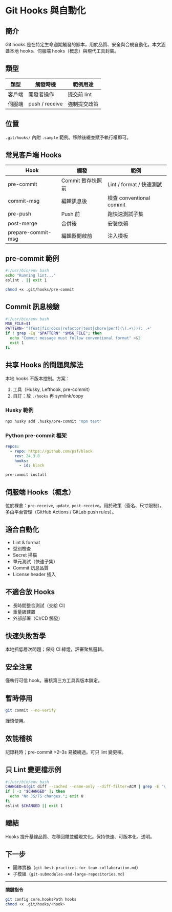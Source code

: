 # Git Hooks 與自動化

## 簡介
Git hooks 是在特定生命週期觸發的腳本，用於品質、安全與合規自動化。本文涵蓋本地 hooks、伺服端 hooks（概念）與現代工具封裝。

## 類型
| 類型 | 觸發時機 | 範例用途 |
|------|----------|----------|
| 客戶端 | 開發者操作 | 提交前 lint |
| 伺服端 | push / receive | 強制提交政策 |

## 位置
`.git/hooks/` 內附 `.sample` 範例。移除後綴並賦予執行權即可。

## 常見客戶端 Hooks
| Hook | 觸發 | 範例 |
|------|------|------|
| pre-commit | Commit 暫存快照前 | Lint / format / 快速測試 |
| commit-msg | 編輯訊息後 | 檢查 conventional commit |
| pre-push | Push 前 | 跑快速測試子集 |
| post-merge | 合併後 | 安裝依賴 |
| prepare-commit-msg | 編輯器開啟前 | 注入模板 |

## pre-commit 範例
```bash
#!/usr/bin/env bash
echo "Running lint..."
eslint . || exit 1
```
```bash
chmod +x .git/hooks/pre-commit
```

## Commit 訊息檢驗
```bash
#!/usr/bin/env bash
MSG_FILE=$1
PATTERN='^(feat|fix|docs|refactor|test|chore|perf)(\(.+\))?: .+'
if ! grep -Eq "$PATTERN" "$MSG_FILE"; then
  echo "Commit message must follow conventional format" >&2
  exit 1
fi
```

## 共享 Hooks 的問題與解法
本地 hooks 不版本控制。方案：
1. 工具（Husky, Lefthook, pre-commit）
2. 自訂：放 `./hooks` 再 symlink/copy

### Husky 範例
```bash
npx husky add .husky/pre-commit "npm test"
```

### Python pre-commit 框架
```yaml
repos:
  - repo: https://github.com/psf/black
    rev: 24.3.0
    hooks:
      - id: black
```
```bash
pre-commit install
```

## 伺服端 Hooks（概念）
位於裸倉：`pre-receive`, `update`, `post-receive`。用於政策（簽名、尺寸限制）。多由平台管理（GitHub Actions / GitLab push rules）。

## 適合自動化
- Lint & format
- 型別檢查
- Secret 掃描
- 單元測試（快速子集）
- Commit 訊息品質
- License header 插入

## 不適合放 Hooks
- 長時間整合測試（交給 CI）
- 重量級建置
- 外部部署（CI/CD 觸發）

## 快速失敗哲學
本地抓低層次問題；保持 CI 綠燈，評審聚焦邏輯。

## 安全注意
僅執行可信 hook。審核第三方工具與版本鎖定。

## 暫時停用
```bash
git commit --no-verify
```
謹慎使用。

## 效能稽核
記錄耗時；pre-commit >2–3s 易被繞過。可只 lint 變更檔。

## 只 Lint 變更檔示例
```bash
#!/usr/bin/env bash
CHANGED=$(git diff --cached --name-only --diff-filter=ACM | grep -E '\.(js|ts|jsx|tsx)$') || true
if [ -z "$CHANGED" ]; then
  echo "No JS/TS changes."; exit 0
fi
eslint $CHANGED || exit 1
```

## 總結
Hooks 提升基線品質、左移回饋並體現文化。保持快速、可版本化、透明。

## 下一步
- 團隊實務（`git-best-practices-for-team-collaboration.md`）
- 子模組（`git-submodules-and-large-repositories.md`）

---
**關鍵指令**
```bash
git config core.hooksPath hooks
chmod +x .git/hooks/<hook>
```
